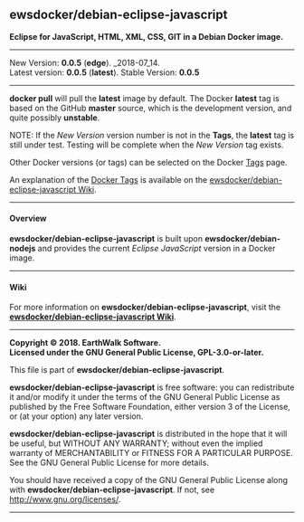 ## ewsdocker/debian-eclipse-javascript  

__Eclipse for JavaScript, HTML, XML, CSS, GIT in a Debian Docker image.__  

____
New Version: **0.0.5** (**edge**). _2018-07_14.  
Latest version: **0.0.5** (**latest**).
Stable Version: **0.0.5**
_____________________

**docker pull** will pull the **latest** image by default.  The Docker **latest** tag is based on the GitHub **master** source, which is the development version, and quite possibly **unstable**.  

NOTE: If the _New Version_ version number is not in the **Tags**, the **latest** tag is still under test.  Testing will be complete when the _New Version_ tag exists.

Other Docker versions (or tags) can be selected on the Docker [Tags](https://hub.docker.com/r/ewsdocker/debian-eclipse-javascript/tags/) page.  

An explanation of the [Docker Tags](https://github.com/ewsdocker/debian-eclipse-javascript/wiki/DockerTags) is available on the [ewsdocker/debian-eclipse-javascript Wiki](https://github.com/ewsdocker/debian-eclipse-javascript/wiki).
____

#### Overview  

__ewsdocker/debian-eclipse-javascript__ is built upon __ewsdocker/debian-nodejs__ and provides the current _Eclipse JavaScript_ version in a Docker image.  
____  
#### Wiki  

For more information on __ewsdocker/debian-eclipse-javascript__, visit the [__ewsdocker/debian-eclipse-javascript Wiki__](https://github.com/ewsdocker/debian-eclipse-javascript/wiki).  

____  
**Copyright © 2018. EarthWalk Software.**  
**Licensed under the GNU General Public License, GPL-3.0-or-later.**  

This file is part of **ewsdocker/debian-eclipse-javascript**.  

**ewsdocker/debian-eclipse-javascript** is free software: you can redistribute 
it and/or modify it under the terms of the GNU General Public License 
as published by the Free Software Foundation, either version 3 of the 
License, or (at your option) any later version.  

**ewsdocker/debian-eclipse-javascript** is distributed in the hope that 
it will be useful, but WITHOUT ANY WARRANTY; without even the implied 
warranty of MERCHANTABILITY or FITNESS FOR A PARTICULAR PURPOSE.  See the
GNU General Public License for more details.  

You should have received a copy of the GNU General Public License
along with **ewsdocker/debian-eclipse-javascript**.  If not, see 
<http://www.gnu.org/licenses/>.  
____  
